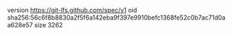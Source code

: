 version https://git-lfs.github.com/spec/v1
oid sha256:56c6f8b8830a2f5f6a142eba9f397e9910befc1368fe52c0b7ac71d0aa628e57
size 3262
